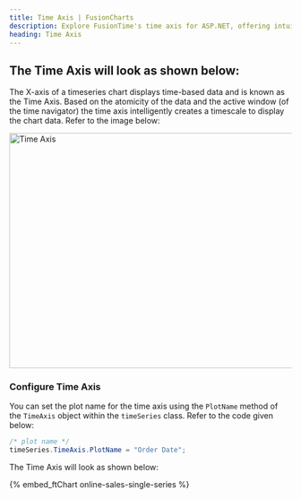 ```yaml
---
title: Time Axis | FusionCharts
description: Explore FusionTime's time axis for ASP.NET, offering intuitive control over date ranges for dynamic data visualization. Learn more now!
heading: Time Axis
---
```


## The Time Axis will look as shown below:

The X-axis of a timeseries chart displays time-based data and is known as the Time Axis. Based on the atomicity of the data and the active window (of the time navigator) the time axis intelligently creates a timescale to display the chart data. Refer to the image below:

<img src="{% site.BASE_URL %}/images/fusiontime-component-time-axis.png" alt="Time Axis" width="700" height="420">

### Configure Time Axis

You can set the plot name for the time axis using the `PlotName` method of the `TimeAxis` object within the `timeSeries` class. Refer to the code given below:

```csharp
/* plot name */
timeSeries.TimeAxis.PlotName = "Order Date";
```

The Time Axis will look as shown below:

{% embed_ftChart online-sales-single-series %}
